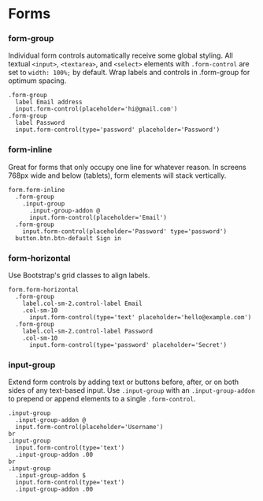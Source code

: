 Forms
=====

### form-group
Individual form controls automatically receive some global
styling. All textual `<input>`, `<textarea>`, and `<select>` elements
with `.form-control` are set to `width: 100%;` by default. Wrap
labels and controls in .form-group for optimum spacing.

```example.jade
.form-group
  label Email address
  input.form-control(placeholder='hi@gmail.com')
.form-group
  label Password
  input.form-control(type='password' placeholder='Password')
```

### form-inline
Great for forms that only occupy one line for whatever reason. In screens 768px wide and below (tablets), form elements will stack vertically.

```example.jade.-wide
form.form-inline
  .form-group
    .input-group
      .input-group-addon @
      input.form-control(placeholder='Email')
  .form-group
    input.form-control(placeholder='Password' type='password')
  button.btn.btn-default Sign in
```

### form-horizontal
Use Bootstrap's grid classes to align labels.

```example.jade
form.form-horizontal
  .form-group
    label.col-sm-2.control-label Email
    .col-sm-10
      input.form-control(type='text' placeholder='hello@example.com')
  .form-group
    label.col-sm-2.control-label Password
    .col-sm-10
      input.form-control(type='password' placeholder='Secret')
```

### input-group
Extend form controls by adding text or buttons before, after, or on both sides
of any text-based input. Use `.input-group` with an `.input-group-addon` to
prepend or append elements to a single `.form-control`.

```example.jade.-slim
.input-group
  .input-group-addon @
  input.form-control(placeholder='Username')
br
.input-group
  input.form-control(type='text')
  .input-group-addon .00
br
.input-group
  .input-group-addon $
  input.form-control(type='text')
  .input-group-addon .00
```
